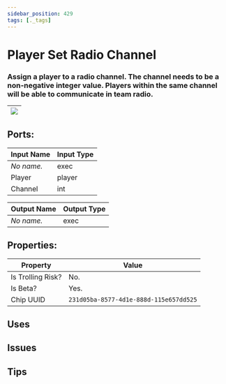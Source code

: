 ```yaml
---
sidebar_position: 429
tags: [._tags]
---
```


# Player Set Radio Channel


### Assign a player to a radio channel. The channel needs to be a non-negative integer value. Players within the same channel will be able to communicate in team radio.

| ![](https://images-ext-2.discordapp.net/external/MPmIaQzlEPmgGWlgi-WxBBXt0Bjv_zWPkg1y1f_sy3s/https/www.recroomcircuits.com/image/circuit/absolute-value?width=206&height=108) |
|-----|

## Ports:

| Input Name | Input Type |
|-----------|-----------|
| *No name.* | exec |
| Player | player |
| Channel | int |

| Output Name | Output Type |
|-----------|-----------|
| *No name.* | exec |

## Properties:

| Property  | Value |
|-------------------|-----------|
| Is Trolling Risk? | No. |
| Is Beta? | Yes. |
| Chip UUID | `231d05ba-8577-4d1e-888d-115e657dd525` |

## Uses

## Issues

## Tips